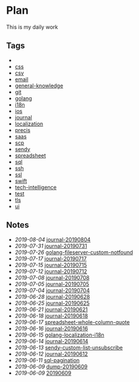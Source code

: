 # Plan

This is my daily work

## Tags

- [](./tags/)
- [css](./tags/css)
- [csv](./tags/csv)
- [email](./tags/email)
- [general-knowledge](./tags/general-knowledge)
- [git](./tags/git)
- [golang](./tags/golang)
- [i18n](./tags/i18n)
- [ios](./tags/ios)
- [journal](./tags/journal)
- [localization](./tags/localization)
- [precis](./tags/precis)
- [saas](./tags/saas)
- [scp](./tags/scp)
- [sendy](./tags/sendy)
- [spreadsheet](./tags/spreadsheet)
- [sql](./tags/sql)
- [ssh](./tags/ssh)
- [ssl](./tags/ssl)
- [swift](./tags/swift)
- [tech-intelligence](./tags/tech-intelligence)
- [test](./tags/test)
- [tls](./tags/tls)
- [ui](./tags/ui)

## Notes

- *2019-08-04* [journal-20190804](./journal-20190804)
- *2019-07-31* [journal-20190731](./journal-20190731)
- *2019-07-26* [golang-fileserver-custom-notfound](./golang-fileserver-custom-notfound)
- *2019-07-17* [journal-20190717](./journal-20190717)
- *2019-07-15* [journal-20190715](./journal-20190715)
- *2019-07-12* [journal-20190712](./journal-20190712)
- *2019-07-08* [journal-20190708](./journal-20190708)
- *2019-07-05* [journal-20190705](./journal-20190705)
- *2019-07-04* [journal-20190704](./journal-20190704)
- *2019-06-28* [journal-20190628](./journal-20190628)
- *2019-06-25* [journal-20190625](./journal-20190625)
- *2019-06-21* [journal-20190621](./journal-20190621)
- *2019-06-18* [journal-20190618](./journal-20190618)
- *2019-06-17* [spreadsheet-whole-column-quote](./spreadsheet-whole-column-quote)
- *2019-06-16* [journal-20190616](./journal-20190616)
- *2019-06-15* [golang-localization-i18n](./golang-localization-i18n)
- *2019-06-14* [journal-20190614](./journal-20190614)
- *2019-06-13* [sendy-custom-list-unsubscribe](./sendy-custom-list-unsubscribe)
- *2019-06-12* [journal-20190612](./journal-20190612)
- *2019-06-11* [sql-pagination](./sql-pagination)
- *2019-06-09* [dump-20190609](./dump-20190609)
- *2019-06-09* [20190609](./20190609)
